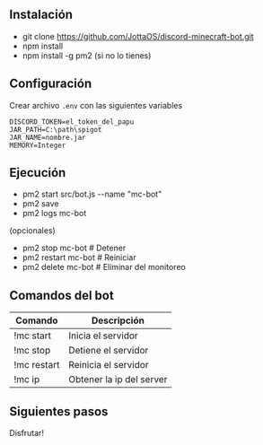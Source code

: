 ## Instalación

- git clone https://github.com/JottaOS/discord-minecraft-bot.git
- npm install
- npm install -g pm2 (si no lo tienes)

## Configuración

Crear archivo `.env` con las siguientes variables

```
DISCORD_TOKEN=el_token_del_papu
JAR_PATH=C:\path\spigot
JAR_NAME=nombre.jar
MEMORY=Integer
```

## Ejecución

- pm2 start src/bot.js --name "mc-bot"
- pm2 save
- pm2 logs mc-bot

(opcionales)

- pm2 stop mc-bot # Detener
- pm2 restart mc-bot # Reiniciar
- pm2 delete mc-bot # Eliminar del monitoreo

## Comandos del bot

| Comando     | Descripción              |
| ----------- | ------------------------ |
| !mc start   | Inicia el servidor       |
| !mc stop    | Detiene el servidor      |
| !mc restart | Reinicia el servidor     |
| !mc ip      | Obtener la ip del server |

## Siguientes pasos

Disfrutar!
